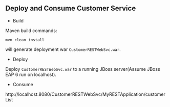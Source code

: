 ## Deploy and Consume Customer Service

* Build

Maven build commands:

~~~
mvn clean install
~~~

will generate deployment war `CustomerRESTWebSvc.war`.

* Deploy

Deploy `CustomerRESTWebSvc.war` to a running JBoss server(Assume JBoss EAP 6 run on localhost).

* Consume

http://localhost:8080/CustomerRESTWebSvc/MyRESTApplication/customerList




